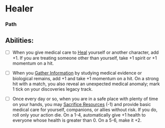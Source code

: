 # Healer
### Path


## Abilities:
- [ ] When you give medical care to [Heal](Heal.md) yourself or another character, add +1. If you are treating someone other than yourself, take +1 spirit or +1 momentum on a hit.

- [ ] When you [Gather Information](Gather_Information.md) by studying medical evidence or biological remains, add +1 and take +1 momentum on a hit. On a strong hit with a match, you also reveal an unexpected medical anomaly; mark 1 tick on your discoveries legacy track.

- [ ] Once every day or so, when you are in a safe place with plenty of time on your hands, you may [Sacrifice Resources](Sacrifice_Resources.md) (-1) and provide basic medical care for yourself, companions, or allies without risk. If you do, roll only your action die. On a 1-4, automatically give +1 health to everyone whose health is greater than 0. On a 5-6, make it +2.

